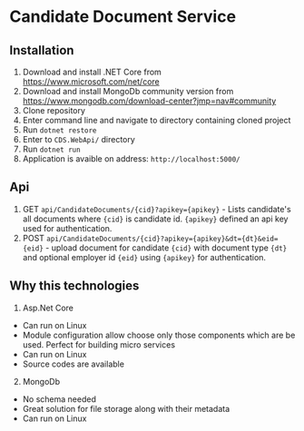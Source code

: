 # Candidate Document Service

## Installation
1. Download and install .NET Core from https://www.microsoft.com/net/core
2. Download and install MongoDb community version from https://www.mongodb.com/download-center?jmp=nav#community
3. Clone repository
4. Enter command line and navigate to directory containing cloned project
5. Run `dotnet restore`
7. Enter to `CDS.WebApi/` directory
7. Run `dotnet run`
8. Application is avaible on address: `http://localhost:5000/`

## Api
1. GET `api/CandidateDocuments/{cid}?apikey={apikey}` - Lists candidate's all documents where `{cid}` is candidate id. `{apikey}` defined an api key used for authentication.
2. POST `api/CandidateDocuments/{cid}?apikey={apikey}&dt={dt}&eid={eid}` - upload document for candidate `{cid}` with document type `{dt}` and optional employer id `{eid}` using `{apikey}` for authentication.

## Why this technologies
1. Asp.Net Core
  * Can run on Linux
  * Module configuration allow choose only those components which are be used. Perfect for building micro services
  * Can run on Linux
  * Source codes are available
2. MongoDb
  * No schema needed
  * Great solution for file storage along with their metadata
  * Can run on Linux
